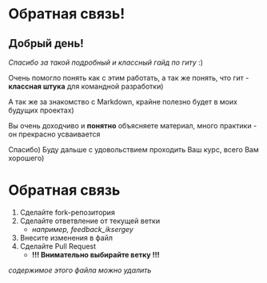 # Обратная связь!
## Добрый день!
*Спасибо за такой подробный и классный гайд по гиту* :)

Очень помогло понять как с этим работать, а так же понять, что гит - **классная штука** для командной разработки)

А так же за знакомство с Markdown, крайне полезно будет в моих будущих проектах)

Вы очень доходчиво и **понятно** объясняете материал, много практики - он прекрасно усваивается

Спасибо) Буду дальше с удовольствием проходить Ваш курс, всего Вам хорошего)


# Обратная связь 
1. Сделайте fork-репозитория
2. Сделайте ответвление от текущей ветки
   - *например, feedback_iksergey*
3. Внесите изменения в файл
4. Сделайте Pull Request
   - **!!! Внимательно выбирайте ветку !!!** 

*содержимое этого файла можно удалить*

